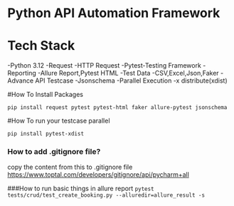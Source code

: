 # Python API Automation Framework

# Tech Stack
-Python 3.12
-Request -HTTP Request
-Pytest-Testing Framework
-Reporting -Allure Report,Pytest HTML
-Test Data -CSV,Excel,Json,Faker
-Advance API Testcase -Jsonschema
-Parallel Execution -x distribute(xdist)

#How To Install Packages

```pip install request pytest pytest-html faker allure-pytest jsonschema```

#How To run your testcase parallel

```pip install pytest-xdist```

### How to add .gitignore file?

copy the content from this to .gitignore file
https://www.toptal.com/developers/gitignore/api/pycharm+all

###How to run basic things in allure report
```pytest tests/crud/test_create_booking.py --alluredir=allure_result -s ```